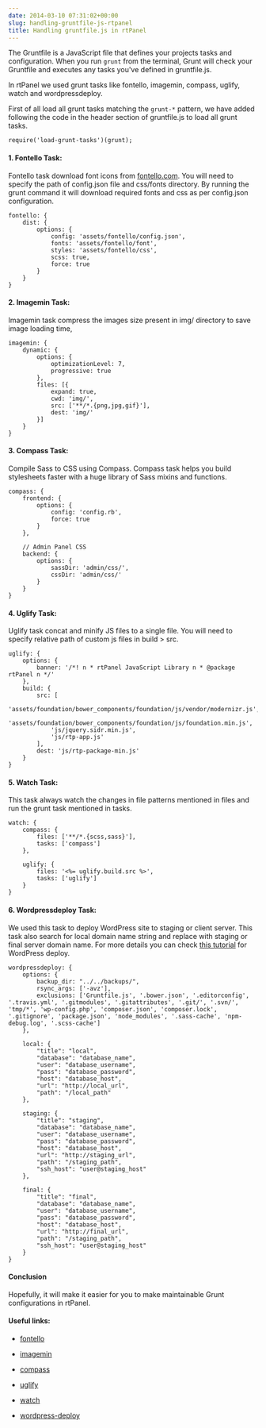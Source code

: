 ```yaml
---
date: 2014-03-10 07:31:02+00:00
slug: handling-gruntfile-js-rtpanel
title: Handling gruntfile.js in rtPanel
---
```


The Gruntfile is a JavaScript file that defines your projects tasks and configuration. When you run `grunt` from the terminal, Grunt will check your Gruntfile and executes any tasks you've defined in gruntfile.js.

In rtPanel we used grunt tasks like fontello, imagemin, compass, uglify, watch and wordpressdeploy.

First of all load all grunt tasks matching the `grunt-*` pattern, we have added following the code in the header section of gruntfile.js to load all grunt tasks.

    
    require('load-grunt-tasks')(grunt);





#### 1. Fontello Task:


Fontello task download font icons from [fontello.com](http://fontello.com/). You will need to specify the path of config.json file and css/fonts directory. By running the grunt command it will download required fonts and css as per config.json configuration.

    
    fontello: {
        dist: {
            options: {
                config: 'assets/fontello/config.json',
                fonts: 'assets/fontello/font',
                styles: 'assets/fontello/css',
                scss: true,
                force: true
            }
        }
    }




#### 2. Imagemin Task:


Imagemin task compress the images size present in img/ directory to save image loading time,

    
    imagemin: {
        dynamic: {
            options: {
                optimizationLevel: 7,
                progressive: true
            },
            files: [{
                expand: true,
                cwd: 'img/',
                src: ['**/*.{png,jpg,gif}'],
                dest: 'img/'
            }]
        }
    }




#### 3. Compass Task:


Compile Sass to CSS using Compass. Compass task helps you build stylesheets faster with a huge library of Sass mixins and functions.

    
    compass: {
        frontend: {
            options: {
                config: 'config.rb',
                force: true
            }
        },
    
        // Admin Panel CSS
        backend: {
            options: {
                sassDir: 'admin/css/',
                cssDir: 'admin/css/'
            }
        }
    }




#### 4. Uglify Task:


Uglify task concat and minify JS files to a single file. You will need to specify relative path of custom js files in build > src.

    
    uglify: {
        options: {
            banner: '/*! n * rtPanel JavaScript Library n * @package rtPanel n */'
        },
        build: {
            src: [
                'assets/foundation/bower_components/foundation/js/vendor/modernizr.js',
                'assets/foundation/bower_components/foundation/js/foundation.min.js',
                'js/jquery.sidr.min.js',
                'js/rtp-app.js'
            ],
            dest: 'js/rtp-package-min.js'
        }
    }




#### 5. Watch Task:


This task always watch the changes in file patterns mentioned in files and run the grunt task mentioned in tasks.

    
    watch: {
        compass: {
            files: ['**/*.{scss,sass}'],
            tasks: ['compass']
        },
    
        uglify: {
            files: '<%= uglify.build.src %>',
            tasks: ['uglify']
        }
    }




#### 6. Wordpressdeploy Task:


We used this task to deploy WordPress site to staging or client server. This task also search for local domain name string and replace with staging or final server domain name. For more details you can check [this tutorial](https://rtcamp.com/rtpanel/docs/developer/automation-site-deployment/) for WordPress deploy.

    
    wordpressdeploy: {
        options: {
            backup_dir: "../../backups/",
            rsync_args: ['-avz'],
            exclusions: ['Gruntfile.js', '.bower.json', '.editorconfig', '.travis.yml', '.gitmodules', '.gitattributes', '.git/', '.svn/', 'tmp/*', 'wp-config.php', 'composer.json', 'composer.lock', '.gitignore', 'package.json', 'node_modules', '.sass-cache', 'npm-debug.log', '.scss-cache']
        },
    
        local: {
            "title": "local",
            "database": "database_name",
            "user": "database_username",
            "pass": "database_password",
            "host": "database_host",
            "url": "http://local_url",
            "path": "/local_path"
        },
    
        staging: {
            "title": "staging",
            "database": "database_name",
            "user": "database_username",
            "pass": "database_password",
            "host": "database_host",
            "url": "http://staging_url",
            "path": "/staging_path",
            "ssh_host": "user@staging_host"
        },
    
        final: {
            "title": "final",
            "database": "database_name",
            "user": "database_username",
            "pass": "database_password",
            "host": "database_host",
            "url": "http://final_url",
            "path": "/staging_path",
            "ssh_host": "user@staging_host"
        }
    }




#### Conclusion


Hopefully, it will make it easier for you to make maintainable Grunt configurations in rtPanel.


#### Useful links:





	
  * [fontello](https://npmjs.org/package/grunt-fontello)

	
  * [imagemin](https://npmjs.org/package/grunt-contrib-imagemin)

	
  * [compass](https://npmjs.org/package/grunt-contrib-compass)

	
  * [uglify](https://npmjs.org/package/grunt-contrib-uglify)

	
  * [watch](https://npmjs.org/package/grunt-contrib-watch)

	
  * [wordpress-deploy](https://npmjs.org/package/grunt-wordpress-deploy)


